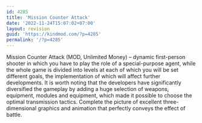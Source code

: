 ```yaml
---
id: 4285
title: 'Mission Counter Attack'
date: '2022-11-24T15:07:02+07:00'
layout: revision
guid: 'https://kindmod.com/?p=4285'
permalink: '/?p=4285'
---
```


Mission Counter Attack (MOD, Unlimited Money) – dynamic first-person shooter in which you have to play the role of a special-purpose agent, while the whole game is divided into levels at each of which you will be set different goals, the implementation of which will affect further developments. It is worth noting that the developers have significantly diversified the gameplay by adding a huge selection of weapons, equipment, modules and equipment, which made it possible to choose the optimal transmission tactics. Complete the picture of excellent three-dimensional graphics and animation that perfectly conveys the effect of battle.